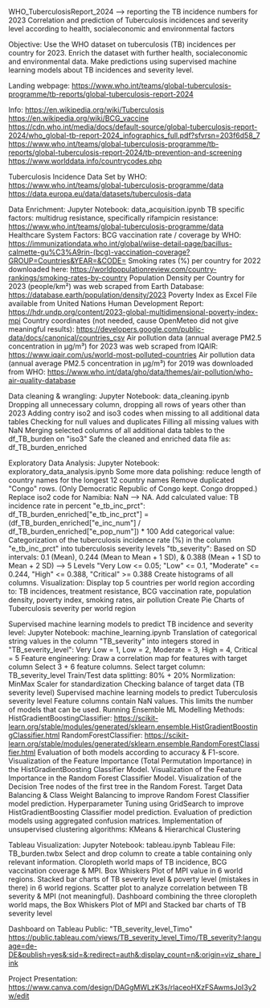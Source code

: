 WHO_TuberculosisReport_2024 --> reporting the TB incidence numbers for 2023
Correlation and prediction of Tuberculosis incidences and severity level according to health, socialeconomic and environmental factors

Objective:
Use the WHO dataset on tuberculosis (TB) incidences per country for 2023.
Enrich the dataset with further health, socialeconomic and environmental data.
Make predictions using supervised machine learning models about TB incidences and severity level.

Landing webpage:
https://www.who.int/teams/global-tuberculosis-programme/tb-reports/global-tuberculosis-report-2024

Info:
https://en.wikipedia.org/wiki/Tuberculosis 
https://en.wikipedia.org/wiki/BCG_vaccine 
https://cdn.who.int/media/docs/default-source/global-tuberculosis-report-2024/who_global-tb-report-2024_infographics_full.pdf?sfvrsn=203f6d58_7
https://www.who.int/teams/global-tuberculosis-programme/tb-reports/global-tuberculosis-report-2024/tb-prevention-and-screening
https://www.worlddata.info/countrycodes.php

Tuberculosis Incidence Data Set by WHO:
https://www.who.int/teams/global-tuberculosis-programme/data
https://data.europa.eu/data/datasets/tuberculosis-data

Data Enrichment:
Jupyter Notebook: data_acquisition.ipynb
TB specific factors: multidrug resistance, specifically rifampicin resistance:
https://www.who.int/teams/global-tuberculosis-programme/data 
Healthcare System Factors:
BCG vaccination rate / coverage by WHO:
https://immunizationdata.who.int/global/wiise-detail-page/bacillus-calmette-gu%C3%A9rin-(bcg)-vaccination-coverage?GROUP=Countries&YEAR=&CODE= 
Smoking rates (%) per country for 2022 downloaded here:
https://worldpopulationreview.com/country-rankings/smoking-rates-by-country 
Population Density per Country for 2023 (people/km²) was web scraped from Earth Database:
https://database.earth/population/density/2023 
Poverty Index as Excel File available from United Nations Human Development Report:
https://hdr.undp.org/content/2023-global-multidimensional-poverty-index-mpi 
Country coordinates (not needed, cause OpenMeteo did not give meaningful results):
https://developers.google.com/public-data/docs/canonical/countries_csv
Air pollution data (annual average PM2.5 concentration in μg/m³) for 2023 was web scraped from IQAIR:
https://www.iqair.com/us/world-most-polluted-countries 
Air pollution data (annual average PM2.5 concentration in μg/m³) for 2019 was downloaded from WHO:
https://www.who.int/data/gho/data/themes/air-pollution/who-air-quality-database

Data cleaning & wrangling:
Jupyter Notebook: data_cleaning.ipynb
Dropping all unnecessary column, dropping all rows of years other than 2023
Adding contry iso2 and iso3 codes when missing to all additional data tables
Checking for null values and duplicates 
Filling all missing values with NaN 
Merging selected columns of all additional data tables to the df_TB_burden on "iso3"
Safe the cleaned and enriched data file as: df_TB_burden_enriched

Exploratory Data Analysis:
Jupyter Notebook: exploratory_data_analysis.ipynb
Some more data polishing: reduce length of country names for the longest 12 country names
Remove duplicated "Congo" rows. (Only Democratic Republic of Congo kept. Congo dropped.)
Replace iso2 code for Namibia: NaN --> NA.
Add calculated value: TB incidence rate in percent "e_tb_inc_prct":
df_TB_burden_enriched["e_tb_inc_prct"] = (df_TB_burden_enriched["e_inc_num"] / df_TB_burden_enriched["e_pop_num"]) * 100
Add categorical value: Categorization of the tuberculosis incidence rate (%)
in the column "e_tb_inc_prct" into tuberculosis severity levels "tb_severity":
Based on SD intervals: 0.1 (Mean), 0.244 (Mean to Mean + 1 SD), & 0.388 (Mean + 1 SD to Mean + 2 SD) --> 5 Levels
"Very Low <= 0.05; "Low" <= 0.1, "Moderate" <= 0.244, "High" <= 0.388, "Critical" >= 0.388
Create histograms of all columns.
Visualization: Display top 5 countries per world region according to: 
TB incidences, treatment resistance, BCG vaccination rate, population density, poverty index, smoking rates, air pollution
Create Pie Charts of Tuberculosis severity per world region

Supervised machine learning models to predict TB incidence and severity level:
Jupyter Notebook: machine_learning.ipynb
Translation of categorical string values in the column "TB_severity" into integers stored in "TB_severity_level":
Very Low = 1, Low = 2, Moderate = 3, High = 4, Critical = 5
Feature engineering: Draw a correlation map for features with target column
Select 3 + 6 feature columns.
Select target column: TB_severity_level 
Train/Test data splitting: 80% + 20%
Normlization: MinMax Scaler for standardization
Checking balance of target data (TB severity level)
Supervised machine learning models to predict Tuberculosis severity level
Feature columns contain NaN values. This limits the number of models that can be used.
Running Ensemble ML Modelling Methods: 
HistGradientBoostingClassifier: https://scikit-learn.org/stable/modules/generated/sklearn.ensemble.HistGradientBoostingClassifier.html
RandomForestClassifier: https://scikit-learn.org/stable/modules/generated/sklearn.ensemble.RandomForestClassifier.html
Evaluation of both models according to accuracy & F1-score.
Visualization of the Feature Importance (Total Permutation Importance) in the HistGradientBoosting Classifier Model.
Visualization of the Feature Importance in the Random Forest Classifier Model.
Visualization of the Decision Tree nodes of the first tree in the Random Forest.
Target Data Balancing & Class Weight Balancing to improve Random Forest Classifier model prediction.
Hyperparameter Tuning using GridSearch to improve HistGradientBoosting Classifier model prediction.
Evaluation of prediction models using aggregated confusion matrices.
Implementation of unsupervised clustering algorithms: KMeans & Hierarchical Clustering

Tableau Visualization:
Jupyter Notebook: tableau.ipynb
Tableau File: TB_burden.twbx
Select and drop column to create a table containing only relevant information. 
Cloropleth world maps of TB incidence, BCG vaccination coverage & MPI.
Box Whiskers Plot of MPI value in 6 world regions.
Stacked bar charts of TB severity level & poverty level (mistakes in there) in 6 world regions.
Scatter plot to analyze correlation between TB severity & MPI (not meaningful).
Dashboard combining the three cloropleth world maps, the Box Whiskers Plot of MPI
and Stacked bar charts of TB severity level

Dashboard on Tableau Public:  "TB_severity_level_Timo"
https://public.tableau.com/views/TB_severity_level_Timo/TB_severity?:language=de-DE&publish=yes&:sid=&:redirect=auth&:display_count=n&:origin=viz_share_link

Project Presentation:
https://www.canva.com/design/DAGgMWLzK3s/rlaceoHXzFSAwmsJoI3y2w/edit 

